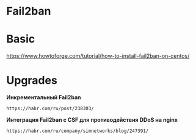 Fail2ban
========

# Basic

https://www.howtoforge.com/tutorial/how-to-install-fail2ban-on-centos/

# Upgrades

**Инкрементальный Fail2ban**

    https://habr.com/ru/post/238303/

**Интеграция Fail2ban с CSF для противодействия DDoS на nginx**

    https://habr.com/ru/company/simnetworks/blog/247391/


